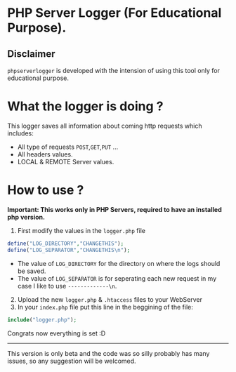 # PHP Server Logger (For Educational Purpose).

Disclaimer
---
`phpserverlogger` is developed with the intension of using this tool only for educational purpose.


# What the logger is doing ?

This logger saves all information about coming http requests which includes:  
- All type of requests `POST`,`GET`,`PUT` ...
- All headers values.
- LOCAL & REMOTE Server values.

# How to use ?

**Important: This works only in PHP Servers, required to have an installed php version.**

1) First modify the values in the `logger.php` file

```PHP
define("LOG_DIRECTORY","CHANGETHIS");
define("LOG_SEPARATOR","CHANGETHIS\n");
```

- The value of `LOG_DIRECTORY` for the directory on where the logs should be saved.
- The value of `LOG_SEPARATOR` is for seperating each new request in my case I like to use `-------------\n`.

2) Upload the new `logger.php` & `.htaccess` files to your WebServer
3) In your `index.php` file put this line in the beggining of the file:

```php
include("logger.php");
```

Congrats now everything is set :D

---
This version is only beta and the code was so silly probably has many issues, so any suggestion will be welcomed.
